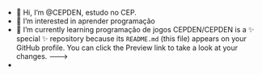 - 👋 Hi, I’m @CEPDEN, estudo no CEP.
- 👀 I’m interested in  aprender programação
- 🌱 I’m currently learning  programação de jogos
CEPDEN/CEPDEN is a ✨ special ✨ repository because its `README.md` (this file) appears on your GitHub profile.
You can click the Preview link to take a look at your changes.
--->
- 
